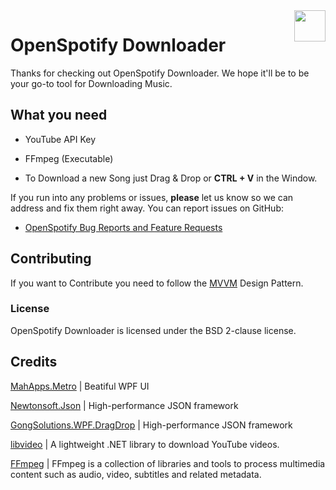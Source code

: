 <img src="https://github.com/ValonK/OpenSpotify/blob/master/Logo.png?raw=true" align="right" style="height: 50px"/>

# OpenSpotify Downloader
Thanks for checking out OpenSpotify Downloader. We hope it'll be to be your go-to tool for Downloading Music.

## What you need
* YouTube API Key
* FFmpeg (Executable)

* To Download a new Song just Drag & Drop or **CTRL + V** in the Window.

If you run into any problems or issues, **please** let us know so we can address and fix them right away. You can report issues on GitHub:

* <a href="https://github.com/ValonK/OpenSpotify/issues" target="top">OpenSpotify Bug Reports and Feature Requests</a>



## Contributing
If you want to Contribute you need to follow the <a href="https://en.wikipedia.org/wiki/Model%E2%80%93view%E2%80%93viewmodel" target="top">MVVM</a>  Design Pattern.

### License
OpenSpotify Downloader is licensed under the BSD 2-clause license.

## Credits
[MahApps.Metro](https://github.com/MahApps/MahApps.Metro)  |  Beatiful WPF UI

[Newtonsoft.Json](https://github.com/JamesNK/Newtonsoft.Json)  |  High-performance JSON framework

[GongSolutions.WPF.DragDrop](https://github.com/punker76/gong-wpf-dragdrop)  |  High-performance JSON framework

[libvideo](https://github.com/jamesqo/libvideo)  |  A lightweight .NET library to download YouTube videos.

[FFmpeg](https://github.com/FFmpeg/FFmpeg)  |  FFmpeg is a collection of libraries and tools to process multimedia content such as audio, video, subtitles and related metadata.

